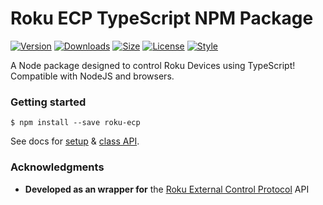 # Roku ECP TypeScript NPM Package

[![Version](https://img.shields.io/npm/v/roku-ecp)](https://www.npmjs.com/package/roku-ecp)
[![Downloads](https://img.shields.io/npm/dt/roku-ecp)](https://www.npmjs.com/package/roku-ecp)
[![Size](https://img.shields.io/bundlephobia/minzip/roku-ecp?label=size)](https://bundlephobia.com/result?p=roku-ecp)
[![License](https://img.shields.io/github/license/zakwht/roku?color=089)](./LICENSE.md)
[![Style](https://img.shields.io/badge/code_style-prettier-ff69b4.svg?style=flat)](https://github.com/prettier/prettier)

A Node package designed to control Roku Devices using TypeScript! Compatible with NodeJS and browsers.

### Getting started

```
$ npm install --save roku-ecp
```

See docs for [setup](https://github.com/zakwht/roku/blob/main/docs/setup.md) & [class API](https://github.com/zakwht/roku/blob/main/docs/api.md).

### Acknowledgments

- **Developed as an wrapper for** the [Roku External Control Protocol](https://developer.roku.com/en-ca/docs/developer-program/debugging/external-control-api.md) API
